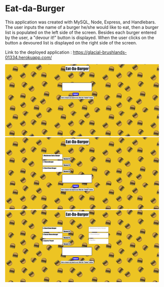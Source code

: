# Eat-da-Burger

This application was created with MySQL, Node, Express, and Handlebars. The user inputs the name of a burger he/she would like to eat, then a burger list is populated on the left side of the screen. Besides each burger entered by the user,  a "devour it!" button is displayed. When the user clicks on the button a devoured list is displayed on the right side of the screen.

Link to the deployed application : https://glacial-brushlands-01334.herokuapp.com/


<img src="public\assets\images\2020-09-12 (1).png">

<img src="public\assets\images\2020-09-12 (2).png">

<img src="public\assets\images\2020-09-12 (4).png">



